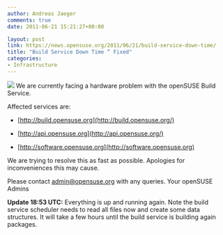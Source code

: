 ```yaml
---
author: Andreas Jaeger
comments: true
date: 2011-06-21 15:21:27+00:00

layout: post
link: https://news.opensuse.org/2011/06/21/build-service-down-time/
title: "Build Service Down Time “ Fixed"
categories:
- Infrastructure
---
```

![](http://en.opensuse.org/images/4/43/Failgeeko.png)
We are currently facing a hardware problem with the openSUSE Build Service.

Affected services are:



	
  * [http://build.opensuse.org](http://build.opensuse.org/)

	
  * [http://api.opensuse.org](http://api.opensuse.org/)

	
  * [http://software.opensuse.org](http://software.opensuse.org)


We are trying to resolve this as fast as possible. Apologies for inconveniences this may cause.

Please contact admin@opensuse.org with any queries.
Your openSUSE Admins

**Update 18:53 UTC:** Everything is up and running again. Note the build service scheduler needs to read all files now and create some data structures. It will take a few hours until the build service is building again packages.		
